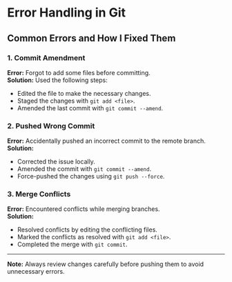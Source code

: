 # Error Handling in Git

## Common Errors and How I Fixed Them

### 1. Commit Amendment
**Error:** Forgot to add some files before committing.  
**Solution:** Used the following steps:
- Edited the file to make the necessary changes.
- Staged the changes with `git add <file>`.
- Amended the last commit with `git commit --amend`.

### 2. Pushed Wrong Commit
**Error:** Accidentally pushed an incorrect commit to the remote branch.  
**Solution:** 
- Corrected the issue locally.
- Amended the commit with `git commit --amend`.
- Force-pushed the changes using `git push --force`.

### 3. Merge Conflicts
**Error:** Encountered conflicts while merging branches.  
**Solution:**
- Resolved conflicts by editing the conflicting files.
- Marked the conflicts as resolved with `git add <file>`.
- Completed the merge with `git commit`.

---
**Note:** Always review changes carefully before pushing them to avoid unnecessary errors.
